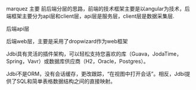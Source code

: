 marquez 主要
前后端分层的思路，前端的技术框架主要是以angular为技术，后端框架主要分为api层和client层，api层是服务层，client层是数据采集层.



后端api层

后端web层，主要是采用了dropwizard作为web框架

Jdbi具有灵活的插件架构，可以轻松支持您喜欢的库（Guava，JodaTime，Spring，Vavr）或数据库供应商（H2，Oracle，Postgres）。

Jdbi不是ORM，没有会话缓存，更改跟踪，“在视图中打开会话”。相反，Jdbi提供了SQL和简单表格数据结构之间的直接映射。


